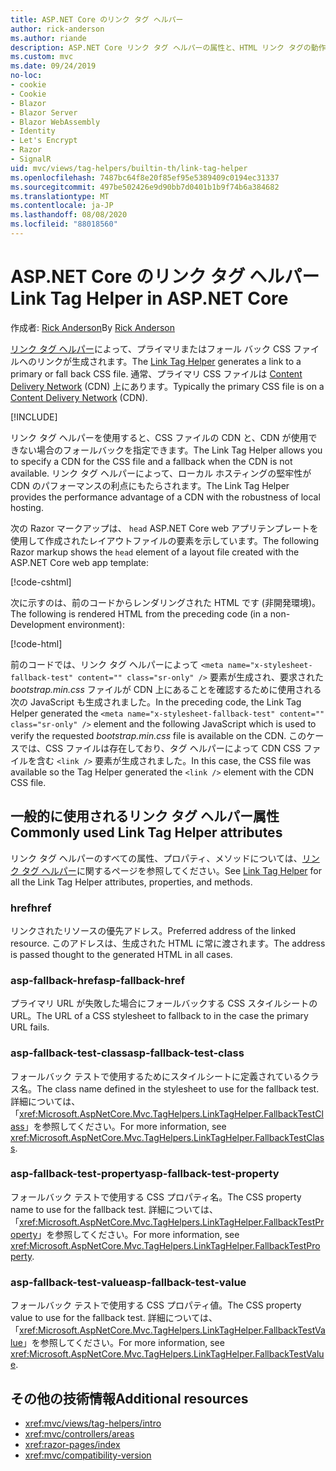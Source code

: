 ```yaml
---
title: ASP.NET Core のリンク タグ ヘルパー
author: rick-anderson
ms.author: riande
description: ASP.NET Core リンク タグ ヘルパーの属性と、HTML リンク タグの動作拡張時の各属性の役割を示します。
ms.custom: mvc
ms.date: 09/24/2019
no-loc:
- cookie
- Cookie
- Blazor
- Blazor Server
- Blazor WebAssembly
- Identity
- Let's Encrypt
- Razor
- SignalR
uid: mvc/views/tag-helpers/builtin-th/link-tag-helper
ms.openlocfilehash: 7487bc64f8e20f85ef95e5389409c0194ec31337
ms.sourcegitcommit: 497be502426e9d90bb7d0401b1b9f74b6a384682
ms.translationtype: MT
ms.contentlocale: ja-JP
ms.lasthandoff: 08/08/2020
ms.locfileid: "88018560"
---
```

# <a name="link-tag-helper-in-aspnet-core"></a><span data-ttu-id="5e90e-103">ASP.NET Core のリンク タグ ヘルパー</span><span class="sxs-lookup"><span data-stu-id="5e90e-103">Link Tag Helper in ASP.NET Core</span></span>

<span data-ttu-id="5e90e-104">作成者: [Rick Anderson](https://twitter.com/RickAndMSFT)</span><span class="sxs-lookup"><span data-stu-id="5e90e-104">By [Rick Anderson](https://twitter.com/RickAndMSFT)</span></span>

<span data-ttu-id="5e90e-105">[リンク タグ ヘルパー](xref:Microsoft.AspNetCore.Mvc.TagHelpers.LinkTagHelper)によって、プライマリまたはフォール バック CSS ファイルへのリンクが生成されます。</span><span class="sxs-lookup"><span data-stu-id="5e90e-105">The [Link Tag Helper](xref:Microsoft.AspNetCore.Mvc.TagHelpers.LinkTagHelper) generates a link to a primary or fall back CSS file.</span></span> <span data-ttu-id="5e90e-106">通常、プライマリ CSS ファイルは [Content Delivery Network](/office365/enterprise/content-delivery-networks#what-exactly-is-a-cdn) (CDN) 上にあります。</span><span class="sxs-lookup"><span data-stu-id="5e90e-106">Typically the primary CSS file is on a [Content Delivery Network](/office365/enterprise/content-delivery-networks#what-exactly-is-a-cdn) (CDN).</span></span>

[!INCLUDE[](~/includes/cdn.md)]

<span data-ttu-id="5e90e-107">リンク タグ ヘルパーを使用すると、CSS ファイルの CDN と、CDN が使用できない場合のフォールバックを指定できます。</span><span class="sxs-lookup"><span data-stu-id="5e90e-107">The Link Tag Helper allows you to specify a CDN for the CSS file and a fallback when the CDN is not available.</span></span> <span data-ttu-id="5e90e-108">リンク タグ ヘルパーによって、ローカル ホスティングの堅牢性が CDN のパフォーマンスの利点にもたらされます。</span><span class="sxs-lookup"><span data-stu-id="5e90e-108">The Link Tag Helper provides the performance advantage of a CDN with the robustness of local hosting.</span></span>

<span data-ttu-id="5e90e-109">次の Razor マークアップは、 `head` ASP.NET Core web アプリテンプレートを使用して作成されたレイアウトファイルの要素を示しています。</span><span class="sxs-lookup"><span data-stu-id="5e90e-109">The following Razor markup shows the `head` element of a layout file created with the ASP.NET Core web app template:</span></span>

[!code-cshtml[](link-tag-helper/sample/_Layout.cshtml?name=snippet)]

<span data-ttu-id="5e90e-110">次に示すのは、前のコードからレンダリングされた HTML です (非開発環境)。</span><span class="sxs-lookup"><span data-stu-id="5e90e-110">The following is rendered HTML from the preceding code (in a non-Development environment):</span></span>

[!code-html[](link-tag-helper/sample/HtmlPage1.html)]

<span data-ttu-id="5e90e-111">前のコードでは、リンク タグ ヘルパーによって `<meta name="x-stylesheet-fallback-test" content="" class="sr-only" />` 要素が生成され、要求された *bootstrap.min.css* ファイルが CDN 上にあることを確認するために使用される次の JavaScript も生成されました。</span><span class="sxs-lookup"><span data-stu-id="5e90e-111">In the preceding code, the Link Tag Helper generated the `<meta name="x-stylesheet-fallback-test" content="" class="sr-only" />` element and the following JavaScript which is used to verify the requested *bootstrap.min.css* file is available on the CDN.</span></span> <span data-ttu-id="5e90e-112">このケースでは、CSS ファイルは存在しており、タグ ヘルパーによって CDN CSS ファイルを含む `<link />` 要素が生成されました。</span><span class="sxs-lookup"><span data-stu-id="5e90e-112">In this case, the CSS file was available so the Tag Helper generated the `<link />` element with the CDN CSS file.</span></span>

## <a name="commonly-used-link-tag-helper-attributes"></a><span data-ttu-id="5e90e-113">一般的に使用されるリンク タグ ヘルパー属性</span><span class="sxs-lookup"><span data-stu-id="5e90e-113">Commonly used Link Tag Helper attributes</span></span>

<span data-ttu-id="5e90e-114">リンク タグ ヘルパーのすべての属性、プロパティ、メソッドについては、[リンク タグ ヘルパー](xref:Microsoft.AspNetCore.Mvc.TagHelpers.LinkTagHelper)に関するページを参照してください。</span><span class="sxs-lookup"><span data-stu-id="5e90e-114">See [Link Tag Helper](xref:Microsoft.AspNetCore.Mvc.TagHelpers.LinkTagHelper)  for all the Link Tag Helper attributes, properties, and methods.</span></span>

### <a name="href"></a><span data-ttu-id="5e90e-115">href</span><span class="sxs-lookup"><span data-stu-id="5e90e-115">href</span></span>

<span data-ttu-id="5e90e-116">リンクされたリソースの優先アドレス。</span><span class="sxs-lookup"><span data-stu-id="5e90e-116">Preferred address of the linked resource.</span></span> <span data-ttu-id="5e90e-117">このアドレスは、生成された HTML に常に渡されます。</span><span class="sxs-lookup"><span data-stu-id="5e90e-117">The address is passed thought to the generated HTML in all cases.</span></span>

### <a name="asp-fallback-href"></a><span data-ttu-id="5e90e-118">asp-fallback-href</span><span class="sxs-lookup"><span data-stu-id="5e90e-118">asp-fallback-href</span></span>

<span data-ttu-id="5e90e-119">プライマリ URL が失敗した場合にフォールバックする CSS スタイルシートの URL。</span><span class="sxs-lookup"><span data-stu-id="5e90e-119">The URL of a CSS stylesheet to fallback to in the case the primary URL fails.</span></span>

### <a name="asp-fallback-test-class"></a><span data-ttu-id="5e90e-120">asp-fallback-test-class</span><span class="sxs-lookup"><span data-stu-id="5e90e-120">asp-fallback-test-class</span></span>

<span data-ttu-id="5e90e-121">フォールバック テストで使用するためにスタイルシートに定義されているクラス名。</span><span class="sxs-lookup"><span data-stu-id="5e90e-121">The class name defined in the stylesheet to use for the fallback test.</span></span> <span data-ttu-id="5e90e-122">詳細については、「<xref:Microsoft.AspNetCore.Mvc.TagHelpers.LinkTagHelper.FallbackTestClass>」を参照してください。</span><span class="sxs-lookup"><span data-stu-id="5e90e-122">For more information, see <xref:Microsoft.AspNetCore.Mvc.TagHelpers.LinkTagHelper.FallbackTestClass>.</span></span>

### <a name="asp-fallback-test-property"></a><span data-ttu-id="5e90e-123">asp-fallback-test-property</span><span class="sxs-lookup"><span data-stu-id="5e90e-123">asp-fallback-test-property</span></span>

<span data-ttu-id="5e90e-124">フォールバック テストで使用する CSS プロパティ名。</span><span class="sxs-lookup"><span data-stu-id="5e90e-124">The CSS property name to use for the fallback test.</span></span> <span data-ttu-id="5e90e-125">詳細については、「<xref:Microsoft.AspNetCore.Mvc.TagHelpers.LinkTagHelper.FallbackTestProperty>」を参照してください。</span><span class="sxs-lookup"><span data-stu-id="5e90e-125">For more information, see <xref:Microsoft.AspNetCore.Mvc.TagHelpers.LinkTagHelper.FallbackTestProperty>.</span></span>

### <a name="asp-fallback-test-value"></a><span data-ttu-id="5e90e-126">asp-fallback-test-value</span><span class="sxs-lookup"><span data-stu-id="5e90e-126">asp-fallback-test-value</span></span>

<span data-ttu-id="5e90e-127">フォールバック テストで使用する CSS プロパティ値。</span><span class="sxs-lookup"><span data-stu-id="5e90e-127">The CSS property value to use for the fallback test.</span></span> <span data-ttu-id="5e90e-128">詳細については、「<xref:Microsoft.AspNetCore.Mvc.TagHelpers.LinkTagHelper.FallbackTestValue>」を参照してください。</span><span class="sxs-lookup"><span data-stu-id="5e90e-128">For more information, see <xref:Microsoft.AspNetCore.Mvc.TagHelpers.LinkTagHelper.FallbackTestValue>.</span></span>

## <a name="additional-resources"></a><span data-ttu-id="5e90e-129">その他の技術情報</span><span class="sxs-lookup"><span data-stu-id="5e90e-129">Additional resources</span></span>

* <xref:mvc/views/tag-helpers/intro>
* <xref:mvc/controllers/areas>
* <xref:razor-pages/index>
* <xref:mvc/compatibility-version>
